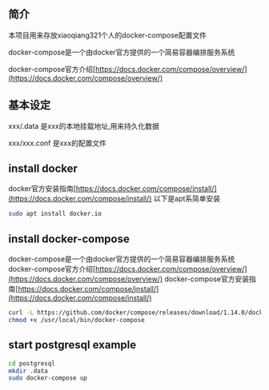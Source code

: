 ## 简介
本项目用来存放xiaoqiang321个人的docker-compose配置文件

docker-compose是一个由docker官方提供的一个简易容器编排服务系统

docker-compose官方介绍[https://docs.docker.com/compose/overview/](https://docs.docker.com/compose/overview/)

## 基本设定
xxx/.data 是xxx的本地挂载地址,用来持久化数据

xxx/xxx.conf 是xxx的配置文件

## install docker
docker官方安装指南[https://docs.docker.com/compose/install/](https://docs.docker.com/compose/install/)
以下是apt系简单安装
```bash
sudo apt install docker.io
```

## install docker-compose
docker-compose是一个由docker官方提供的一个简易容器编排服务系统
docker-compose官方介绍[https://docs.docker.com/compose/overview/](https://docs.docker.com/compose/overview/)
docker-compose官方安装指南[https://docs.docker.com/compose/install/](https://docs.docker.com/compose/install/)

```bash
curl -L https://github.com/docker/compose/releases/download/1.14.0/docker-compose-`uname -s`-`uname -m` > /usr/local/bin/docker-compose
chmod +x /usr/local/bin/docker-compose
```

## start postgresql example


```bash
cd postgresql
mkdir .data
sudo docker-compose up
```